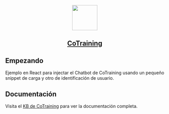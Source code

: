 <p align="center">
  <a href="https://builderbot.vercel.app/">
    <picture>
      <img src="https://app.cotraining.ai/_next/image?url=%2Fassets%2Flogo.png&w=1920&q=75" height="80">
    </picture>
    <h2 align="center">CoTraining</h2>
  </a>
</p>

## Empezando

Ejemplo en React para injectar el Chatbot de CoTraining usando un pequeño snippet de carga y otro de identificación de usuario.

## Documentación

Visita el [KB de CoTraining](https://kb.cotraining.ai/) para ver la documentación completa.
